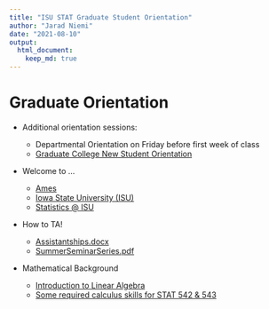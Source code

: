 ```yaml
---
title: "ISU STAT Graduate Student Orientation"
author: "Jarad Niemi"
date: "2021-08-10"
output: 
  html_document:
    keep_md: true
---
```


# Graduate Orientation 

- Additional orientation sessions:
  - Departmental Orientation on Friday before first week of class
  - [Graduate College New Student Orientation](https://www.grad-college.iastate.edu/student/orientation/) 


- Welcome to ...
  - [Ames](ames.html)
  - [Iowa State University (ISU)](isu.html)
  - [Statistics @ ISU](stat.html)
- How to TA!
  - [Assistantships.docx](files/Assistantships.docx)
  - [SummerSeminarSeries.pdf](files/SummerSeminarSeries.pdf)
- Mathematical Background
  - [Introduction to Linear Algebra](files/StatLinearAlgebraIntro.pdf)
  - [Some required calculus skills for STAT 542 & 543](files/STAT542_543_Calculus.pdf)
